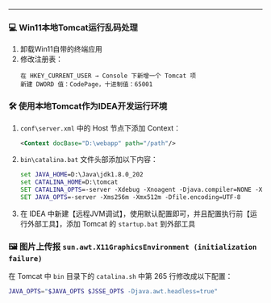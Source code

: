 ---
### 💻 Win11本地Tomcat运行乱码处理
1. 卸载Win11自带的终端应用
2. 修改注册表：
   ```
   在 HKEY_CURRENT_USER → Console 下新增一个 Tomcat 项
   新建 DWORD 值：CodePage，十进制值：65001
   ```

### 🛠️ 使用本地Tomcat作为IDEA开发运行环境
1. `conf\server.xml` 中的 Host 节点下添加 Context：
   ```xml
   <Context docBase="D:\webapp" path="/path"/>
   ```

2. `bin\catalina.bat` 文件头部添加以下内容：
   ```bat
   set JAVA_HOME=D:\Java\jdk1.8.0_202
   set CATALINA_HOME=D:\tomcat
   SET CATALINA_OPTS=-server -Xdebug -Xnoagent -Djava.compiler=NONE -Xrunjdwp:transport=dt_socket,server=y,suspend=n,address=5005
   SET JAVA_OPTS=-server -Xms256m -Xmx512m -Dfile.encoding=UTF-8
   ```

3. 在 IDEA 中新建【远程JVM调试】，使用默认配置即可，并且配置执行前【运行外部工具】，添加 Tomcat 的 `startup.bat` 到外部工具

### 🖼️ 图片上传报 `sun.awt.X11GraphicsEnvironment (initialization failure)`
在 Tomcat 中 `bin` 目录下的 `catalina.sh` 中第 265 行修改成以下配置：
```sh
JAVA_OPTS="$JAVA_OPTS $JSSE_OPTS -Djava.awt.headless=true"
```